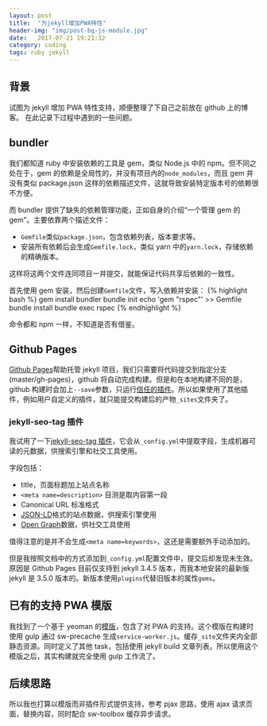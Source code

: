 ```yaml
---
layout: post
title:  "为jekyll增加PWA特性"
header-img: "img/post-bg-js-module.jpg"
date:   2017-07-21 19:21:32
category: coding
tags: ruby jekyll
---
```


## 背景

试图为 jekyll 增加 PWA 特性支持，顺便整理了下自己之前放在 github 上的博客。
在此记录下过程中遇到的一些问题。

## bundler

我们都知道 ruby 中安装依赖的工具是 gem，类似 Node.js 中的 npm。但不同之处在于，gem 的依赖是全局性的，并没有项目內的`node_modules`，而且 gem 并没有类似 package.json 这样的依赖描述文件，这就导致安装特定版本号的依赖很不方便。

而 bundler 提供了缺失的依赖管理功能，正如自身的介绍“一个管理 gem 的 gem”。主要依靠两个描述文件：
* `Gemfile`类似`package.json`，包含依赖列表，版本要求等。
* 安装所有依赖后会生成`Gemfile.lock`，类似 yarn 中的`yarn.lock`，存储依赖的精确版本。

这样将这两个文件连同项目一并提交，就能保证代码共享后依赖的一致性。

首先使用 gem 安装，然后创建`Gemfile`文件，写入依赖并安装：
{% highlight bash %}
gem install bundler
bundle init
echo 'gem "rspec"' >> Gemfile
bundle install
bundle exec rspec
{% endhighlight %}

命令都和 npm 一样，不知道是否有借鉴。

## Github Pages

[Github Pages](https://pages.github.com/)帮助托管 jekyll 项目，我们只需要将代码提交到指定分支(master/gh-pages)，github 将自动完成构建。但是和在本地构建不同的是，github 构建时会加上`--save`参数，只运行[信任的插件](https://pages.github.com/versions/)。所以如果使用了其他插件，例如用户自定义的插件，就只能提交构建后的产物`_sites`文件夹了。

### jekyll-seo-tag 插件

我试用了一下[jekyll-seo-tag 插件](https://github.com/jekyll/jekyll-seo-tag/)，它会从`_config.yml`中提取字段，生成机器可读的元数据，供搜索引擎和社交工具使用。

字段包括：
* title，页面标题加上站点名称
* `<meta name=description>` 目测是取内容第一段
* Canonical URL 标准格式
* [JSON-LD](https://developers.google.com/structured-data/)格式的站点数据，供搜索引擎使用
* [Open Graph](http://ogp.me/)数据，供社交工具使用

值得注意的是并不会生成`<meta name=keywords>`，这还是需要额外手动添加的。

但是我按照文档中的方式添加到`_config.yml`配置文件中，提交后却发现未生效。
原因是 Github Pages 目前仅支持到 jekyll 3.4.5 版本，而我本地安装的最新版 jekyll 是 3.5.0 版本的。新版本使用`plugins`代替旧版本的属性`gems`。

## 已有的支持 PWA 模版

我找到了一个基于 yeoman 的[模版](https://github.com/nirgn975/generator-jekyll-starter-kit)，包含了对 PWA 的支持。这个模版在构建时使用 gulp 通过 sw-precache 生成`service-worker.js`。缓存`_site`文件夹内全部静态资源。同时定义了其他 task，包括使用 jekyll build 文章列表。所以使用这个模版之后，其实构建就完全使用 gulp 工作流了。

## 后续思路

所以我也打算以模版而非插件形式提供支持，参考 pjax 思路，使用 ajax 请求页面，替换内容，同时配合 sw-toolbox 缓存异步请求。


